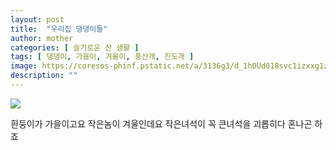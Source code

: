 ```yaml
---
layout: post
title:  "우리집 댕댕이들"
author: mother
categories: [ 슬기로운 산 생활 ]
tags: [ 댕댕이, 가을이, 겨울이, 풍산개, 진도개 ]
image: https://coresos-phinf.pstatic.net/a/3136g3/d_1h0Ud018svc1izxxg1z1ylr9_srh9k9.jpg?type=e1920_std
description: ""
---
```


![](https://coresos-phinf.pstatic.net/a/3136g3/d_1h0Ud018svc1izxxg1z1ylr9_srh9k9.jpg?type=e1920_std|https://coresos-phinf.pstatic.net/a/31361b/d_2h0Ud018svc19t8mng9ppwyh_srh9k9.jpg?type=e1920_std)

흰둥이가 가을이고요
작은놈이 겨울인데요
작은녀석이 꼭 큰녀석을 괴롭히다 혼나곤 하죠